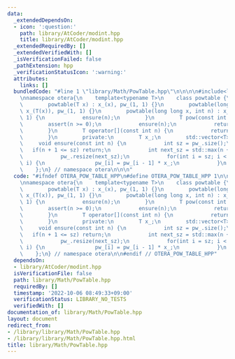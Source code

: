 ```yaml
---
data:
  _extendedDependsOn:
  - icon: ':question:'
    path: library/AtCoder/modint.hpp
    title: library/AtCoder/modint.hpp
  _extendedRequiredBy: []
  _extendedVerifiedWith: []
  _isVerificationFailed: false
  _pathExtension: hpp
  _verificationStatusIcon: ':warning:'
  attributes:
    links: []
  bundledCode: "#line 1 \"library/Math/PowTable.hpp\"\n\n\n\n#include<library/AtCoder/modint.hpp>\n\
    \nnamespace otera{\n    template<typename T>\n    class powtable {\n        public:\n\
    \        powtable(T x) : x_(x), pw_(1, 1) {}\n        powtable(long long x) :\
    \ x_(T(x)), pw_(1, 1) {}\n        powtable(long long x, int n) : x_(T(x)), pw_(1,\
    \ 1) {\n            ensure(n);\n        }\n        T pow(const int n) {\n    \
    \        assert(n >= 0);\n            ensure(n);\n            return pw_[n];\n\
    \        }\n        T operator[](const int n) {\n            return pow(n);\n\
    \        }\n        private:\n        T x_;\n        std::vector<T> pw_;\n   \
    \     void ensure(const int n) {\n            int sz = pw_.size();\n         \
    \   if(n + 1 <= sz) return;\n            int next_sz = std::max(n + 1, sz * 2);\n\
    \            pw_.resize(next_sz);\n            for(int i = sz; i < next_sz; ++\
    \ i) {\n                pw_[i] = pw_[i - 1] * x_;\n            }\n        }\n\
    \    };\n} // namespace otera\n\n\n"
  code: "#ifndef OTERA_POW_TABLE_HPP\n#define OTERA_POW_TABLE_HPP 1\n\n#include<library/AtCoder/modint.hpp>\n\
    \nnamespace otera{\n    template<typename T>\n    class powtable {\n        public:\n\
    \        powtable(T x) : x_(x), pw_(1, 1) {}\n        powtable(long long x) :\
    \ x_(T(x)), pw_(1, 1) {}\n        powtable(long long x, int n) : x_(T(x)), pw_(1,\
    \ 1) {\n            ensure(n);\n        }\n        T pow(const int n) {\n    \
    \        assert(n >= 0);\n            ensure(n);\n            return pw_[n];\n\
    \        }\n        T operator[](const int n) {\n            return pow(n);\n\
    \        }\n        private:\n        T x_;\n        std::vector<T> pw_;\n   \
    \     void ensure(const int n) {\n            int sz = pw_.size();\n         \
    \   if(n + 1 <= sz) return;\n            int next_sz = std::max(n + 1, sz * 2);\n\
    \            pw_.resize(next_sz);\n            for(int i = sz; i < next_sz; ++\
    \ i) {\n                pw_[i] = pw_[i - 1] * x_;\n            }\n        }\n\
    \    };\n} // namespace otera\n\n#endif // OTERA_POW_TABLE_HPP"
  dependsOn:
  - library/AtCoder/modint.hpp
  isVerificationFile: false
  path: library/Math/PowTable.hpp
  requiredBy: []
  timestamp: '2022-10-06 08:49:33+09:00'
  verificationStatus: LIBRARY_NO_TESTS
  verifiedWith: []
documentation_of: library/Math/PowTable.hpp
layout: document
redirect_from:
- /library/library/Math/PowTable.hpp
- /library/library/Math/PowTable.hpp.html
title: library/Math/PowTable.hpp
---
```

